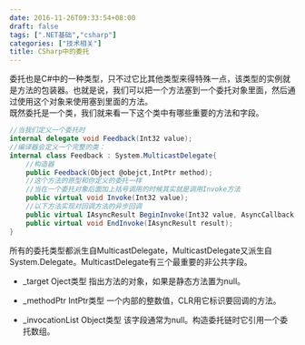 ```yaml
---
date: 2016-11-26T09:33:54+08:00
draft: false
tags: [".NET基础","csharp"]
categories: ["技术相关"]
title: CSharp中的委托
---
```

  
委托也是C#中的一种类型，只不过它比其他类型来得特殊一点，该类型的实例就是方法的包装器。也就是说，我们可以把一个方法塞到一个委托对象里面，然后通过使用这个对象来使用塞到里面的方法。  
既然委托是一个类，我们就来看一下这个类中有哪些重要的方法和字段。
```csharp
//当我们定义一个委托时
internal delegate void Feedback(Int32 value);
//编译器会定义一个完整的类：
internal class Feedback : System.MulticastDelegate{
    //构造器
    public Feedback(Object @obejct,IntPtr method);
    //这个方法的原型和你定义的委托一样
    //当在一个委托对象后面加上括号调用的时候其实就是调用Invoke方法
    public virtual void Invoke(Int32 value);
    //以下方法实现对回调方法的异步回调
    public virtual IAsyncResult BeginInvoke(Int32 value, AsyncCallback callback, Object @object);
    public virtual void EndInvoke(IAsyncResult result);
}
```
所有的委托类型都派生自MulticastDelegate，MulticastDelegate又派生自System.Delegate。MulticastDelegate有三个最重要的非公共字段。  

- _target    Oject类型     指出方法的对象，如果是静态方法置为null。

- _methodPtr    IntPtr类型    一个内部的整数值，CLR用它标识要回调的方法。

- _invocationList    Object类型    该字段通常为null。构造委托链时它引用一个委托数组。
